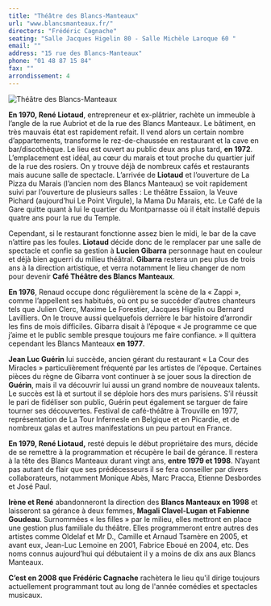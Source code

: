 ```yaml
---
title: "Théâtre des Blancs-Manteaux"
url: "www.blancsmanteaux.fr/"
directors: "Frédéric Cagnache"
seating: "Salle Jacques Higelin 80 - Salle Michèle Laroque 60 "
email: ""
address: "15 rue des Blancs-Manteaux"
phone: "01 48 87 15 84"
fax: ""
arrondissement: 4
---
```


![Théâtre des Blancs-Manteaux](../images/4eme/theatre-des-blancs-manteaux/theatre-des-blancs-manteaux-2.jpg)

**En 1970, René Liotaud**, entrepreneur et ex-plâtrier, rachète un immeuble à l’angle de la rue Aubriot et de la rue des Blancs Manteaux. Le bâtiment, en très mauvais état est rapidement refait. Il vend alors un certain nombre d’appartements, transforme le rez-de-chaussée en restaurant et la cave en bar/discothèque. Le lieu est ouvert au public deux ans plus tard, **en 1972**. L’emplacement est idéal, au cœur du marais et tout proche du quartier juif de la rue des rosiers. On y trouve déjà de nombreux cafés et restaurants mais aucune salle de spectacle. L’arrivée de **Liotaud** et l’ouverture de La Pizza du Marais (l’ancien nom des Blancs Manteaux) se voit rapidement suivi par l’ouverture de plusieurs salles : Le théâtre Essaïon, la Veuve Pichard (aujourd’hui Le Point Virgule), la Mama Du Marais, etc. Le Café de la Gare quitte quant à lui le quartier du Montparnasse où il était installé depuis quatre ans pour la rue du Temple.

Cependant, si le restaurant fonctionne assez bien le midi, le bar de la cave n’attire pas les foules. **Liotaud** décide donc de le remplacer par une salle de spectacle et confie sa gestion à **Lucien Gibarra** personnage haut en couleur et déjà bien aguerri du milieu théâtral. **Gibarra** restera un peu plus de trois ans à la direction artistique, et verra notamment le lieu changer de nom pour devenir **Café Théâtre des Blancs Manteaux**.

**En 1976**, Renaud occupe donc régulièrement la scène de la « Zappi », comme l’appellent ses habitués, où ont pu se succéder d’autres chanteurs tels que Julien Clerc, Maxime Le Forestier, Jacques Higelin ou Bernard Lavilliers. On le trouve aussi quelquefois derrière le bar histoire d’arrondir les fins de mois difficiles. Gibarra disait à l’époque « Je programme ce que j’aime et le public semble presque toujours me faire confiance. » Il quittera cependant les Blancs Manteaux **en 1977**.

**Jean Luc Guérin** lui succède, ancien gérant du restaurant « La Cour des Miracles » particulièrement fréquenté par les artistes de l’époque. Certaines pièces du règne de Gibarra vont continuer à se jouer sous la direction de **Guérin**, mais il va découvrir lui aussi un grand nombre de nouveaux talents. Le succès est là et surtout il se déploie hors des murs parisiens. S’il réussit le pari de fidéliser son public, Guérin peut également se targuer de faire tourner ses découvertes. Festival de café-théâtre à Trouville en 1977, représentation de La Tour Infernesle en Belgique et en Picardie, et de nombreux galas et autres manifestations un peu partout en France.

**En 1979, René Liotaud,** resté depuis le début propriétaire des murs, décide de se remettre à la programmation et récupère le bail de gérance. Il restera à la tête des Blancs Manteaux durant vingt ans, **entre 1979 et 1998**. N’ayant pas autant de flair que ses prédécesseurs il se fera conseiller par divers collaborateurs, notamment Monique Abès, Marc Pracca, Etienne Desbordes et José Paul.

**Irène et René** abandonneront la direction des **Blancs Manteaux en 1998** et laisseront sa gérance à deux femmes, **Magali Clavel-Lugan et Fabienne Goudeau**. Surnommées « les filles » par le milieu, elles mettront en place une gestion plus familiale du théâtre. Elles programmeront entre autres des artistes comme Oldelaf et Mr D., Camille et Arnaud Tsamère en 2005, et avant eux, Jean-Luc Lemoine en 2001, Fabrice Eboué en 2004, etc. Des noms connus aujourd’hui qui débutaient il y a moins de dix ans aux Blancs Manteaux.

**C’est en 2008 que Frédéric Cagnache** rachètera le lieu qu'il dirige toujours actuellement programmant tout au long de l'année comédies et spectacles musicaux.
